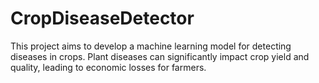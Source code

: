 # CropDiseaseDetector
This project aims to develop a machine learning model for detecting diseases in crops. Plant diseases can significantly impact crop yield and quality, leading to economic losses for farmers.

